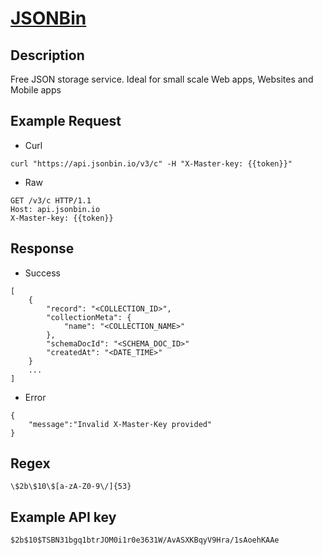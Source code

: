 # [JSONBin](https://jsonbin.io/api-reference)

## __Description__
Free JSON storage service. Ideal for small scale Web apps, Websites and Mobile apps

## __Example Request__
* Curl
```
curl "https://api.jsonbin.io/v3/c" -H "X-Master-key: {{token}}"
```

* Raw
```
GET /v3/c HTTP/1.1
Host: api.jsonbin.io
X-Master-key: {{token}}
```

## __Response__
* Success
```
[
    {
        "record": "<COLLECTION_ID>",
        "collectionMeta": {
            "name": "<COLLECTION_NAME>"
        },
        "schemaDocId": "<SCHEMA_DOC_ID>"
        "createdAt": "<DATE_TIME>"
    }
    ...
]
```
* Error
```
{
    "message":"Invalid X-Master-Key provided"
}
```
## __Regex__
```
\$2b\$10\$[a-zA-Z0-9\/]{53}
```

## __Example API key__
```
$2b$10$TSBN31bgq1btrJOM0i1r0e3631W/AvASXKBqyV9Hra/1sAoehKAAe
```
